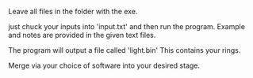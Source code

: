 Leave all files in the folder with the exe.

just chuck your inputs into 'input.txt' and then run the program.
Example and notes are provided in the given text files.



The program will output a file called 'light.bin'
This contains your rings. 


Merge via your choice of software into your desired stage.
